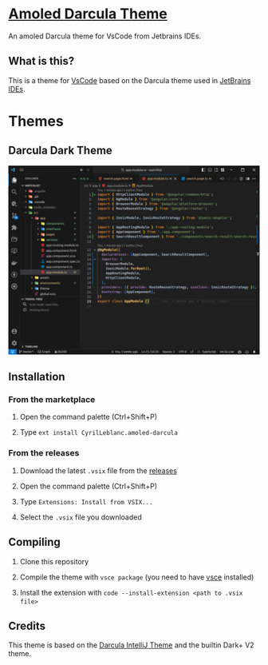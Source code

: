# [Amoled Darcula Theme](https://marketplace.visualstudio.com/items?itemName=CyrilLeblanc.amoled-darcula)

An amoled Darcula theme for VsCode from Jetbrains IDEs.

## What is this?

This is a theme for [VsCode](https://code.visualstudio.com/) based on the Darcula theme used in [JetBrains IDEs](https://www.jetbrains.com/).

# Themes

## Darcula Dark Theme

![Screenshot](https://raw.githubusercontent.com/CyrilLeblanc/vscode-amoled-darcula-theme/main/media/dark.png)

## Installation

### From the marketplace

1. Open the command palette (Ctrl+Shift+P)

2. Type `ext install CyrilLeblanc.amoled-darcula`

### From the releases

1. Download the latest `.vsix` file from the [releases](https://github.com/CyrilLeblanc/vscode-amoled-darcula-theme/releases)

2. Open the command palette (Ctrl+Shift+P)

3. Type `Extensions: Install from VSIX...`

4. Select the `.vsix` file you downloaded

## Compiling

1. Clone this repository

2. Compile the theme with `vsce package` (you need to have [vsce](https://code.visualstudio.com/api/working-with-extensions/publishing-extension#vsce) installed)

3. Install the extension with `code --install-extension <path to .vsix file>`

## Credits

This theme is based on the [Darcula IntelliJ Theme](https://github.com/kevinvn1709/vscode-dracula-color-theme) and the builtin Dark+ V2 theme.